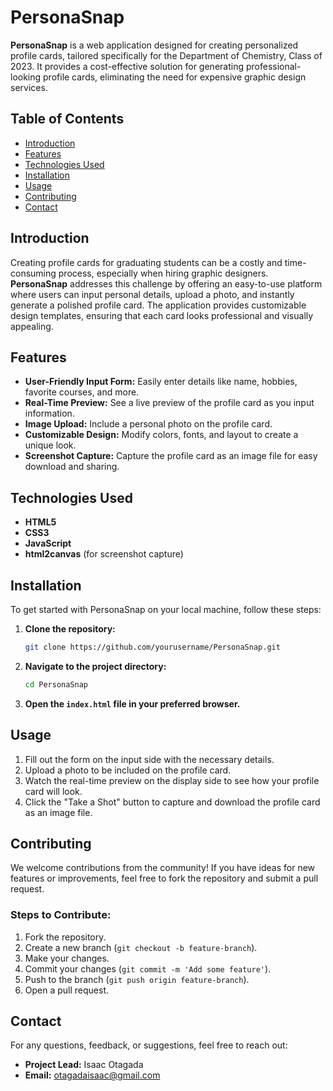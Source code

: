 # PersonaSnap

**PersonaSnap** is a web application designed for creating personalized profile cards, tailored specifically for the Department of Chemistry, Class of 2023. It provides a cost-effective solution for generating professional-looking profile cards, eliminating the need for expensive graphic design services. 

## Table of Contents

- [Introduction](#introduction)
- [Features](#features)
- [Technologies Used](#technologies-used)
- [Installation](#installation)
- [Usage](#usage)
- [Contributing](#contributing)
- [Contact](#contact)

## Introduction

Creating profile cards for graduating students can be a costly and time-consuming process, especially when hiring graphic designers. **PersonaSnap** addresses this challenge by offering an easy-to-use platform where users can input personal details, upload a photo, and instantly generate a polished profile card. The application provides customizable design templates, ensuring that each card looks professional and visually appealing.

## Features

- **User-Friendly Input Form:** Easily enter details like name, hobbies, favorite courses, and more.
- **Real-Time Preview:** See a live preview of the profile card as you input information.
- **Image Upload:** Include a personal photo on the profile card.
- **Customizable Design:** Modify colors, fonts, and layout to create a unique look.
- **Screenshot Capture:** Capture the profile card as an image file for easy download and sharing.

## Technologies Used

- **HTML5**
- **CSS3**
- **JavaScript**
- **html2canvas** (for screenshot capture)

## Installation

To get started with PersonaSnap on your local machine, follow these steps:

1. **Clone the repository:**
   ```bash
   git clone https://github.com/yourusername/PersonaSnap.git
   ```
2. **Navigate to the project directory:**
   ```bash
   cd PersonaSnap
   ```
3. **Open the `index.html` file in your preferred browser.**

## Usage

1. Fill out the form on the input side with the necessary details.
2. Upload a photo to be included on the profile card.
3. Watch the real-time preview on the display side to see how your profile card will look.
4. Click the "Take a Shot" button to capture and download the profile card as an image file.

## Contributing

We welcome contributions from the community! If you have ideas for new features or improvements, feel free to fork the repository and submit a pull request.

### Steps to Contribute:

1. Fork the repository.
2. Create a new branch (`git checkout -b feature-branch`).
3. Make your changes.
4. Commit your changes (`git commit -m 'Add some feature'`).
5. Push to the branch (`git push origin feature-branch`).
6. Open a pull request.


## Contact

For any questions, feedback, or suggestions, feel free to reach out:

- **Project Lead:** Isaac Otagada
- **Email:** otagadaisaac@gmail.com
